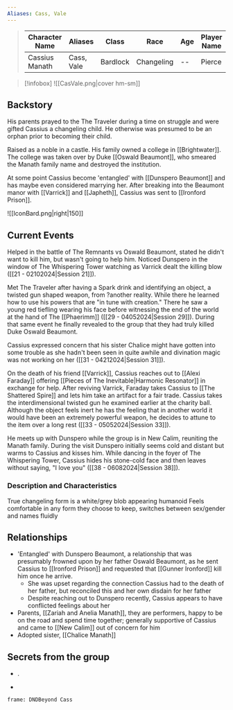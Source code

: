 ```yaml
---
Aliases: Cass, Vale
---
```


>  Character Name | Aliases | Class | Race | Age| Player Name |
>  -- | -- | -- | -- | -- | --|
> Cassius Manath | Cass, Vale | Bardlock | Changeling |--| Pierce|

> [!infobox]
> ![[CasVale.png|cover hm-sm]]


## Backstory
His parents prayed to the The Traveler during a time on struggle and were gifted Cassius a changeling child. He otherwise was presumed to be an orphan prior to becoming their child.

Raised as a noble in a castle. His family owned a college in [[Brightwater]]. The college was taken over by Duke [[Oswald Beaumont]], who smeared the Manath family name and destroyed the institution. 

At some point Cassius become 'entangled' with [[Dunspero Beaumont]] and has maybe even considered marrying her. After breaking into the Beaumont manor with [[Varrick]] and [[Japheth]], Cassius was sent to [[Ironford Prison]].

![[IconBard.png|right|150]]

## Current Events
Helped in the battle of The Remnants vs Oswald Beaumont, stated he didn't want to kill him, but wasn't going to help him. Noticed Dunspero in the window of The Whispering Tower watching as Varrick dealt the killing blow ([[21 - 02102024|Session 21]]).

Met The Traveler after having a Spark drink and identifying an object, a twisted gun shaped weapon, from ?another reality. While there he learned how to use his powers that are "in tune with creation." There he saw a young red tiefling wearing his face before witnessing the end of the world at the hand of The [[Phaerimm]] ([[29 - 04052024|Session 29]]). During that same event he finally revealed to the group that they had truly killed Duke Oswald Beaumont.

Cassius expressed concern that his sister Chalice might have gotten into some trouble as she hadn't been seen in quite awhile and divination magic was not working on her ([[31 - 04212024|Session 31]]).

On the death of his friend [[Varrick]], Cassius reaches out to [[Alexi Faraday]] offering [[Pieces of The Inevitable|Harmonic Resonator]] in exchange for help. After reviving Varrick, Faraday takes Cassius to [[The Shattered Spire]] and lets him take an artifact for a fair trade. Cassius takes the interdimensional twisted gun he examined earlier at the charity ball. Although the object feels inert he has the feeling that in another world it would have been an extremely powerful weapon, he decides to attune to the item  over a long rest ([[33 - 05052024|Session 33]]).

He meets up with Dunspero while the group is in New Calim, reuniting the Manath family. During the visit Dunspero initially seems cold and distant but warms to Cassius and kisses him. While dancing in the foyer of The Whispering Tower, Cassius hides his stone-cold face and then leaves without saying, "I love you" ([[38 - 06082024|Session 38]]).

### Description and Characteristics
True changeling form is a white/grey blob appearing humanoid
Feels comfortable in any form they choose to keep, switches between sex/gender and names fluidly

## Relationships
- 'Entangled' with Dunspero Beaumont, a relationship that was presumably frowned upon by her father Oswald Beaumont, as he sent Cassius to [[Ironford Prison]] and requested that [[Gunner Ironford]] kill him once he arrive.
	- She was upset regarding the connection Cassius had to the death of her father, but reconciled this and her own disdain for her father
	- Despite reaching out to Dunspero recently, Cassius appears to have conflicted feelings about her
- Parents, [[Zariah and Anelia Manath]], they are performers, happy to be on the road and spend time together; generally supportive of Cassius and came to [[New Calim]] out of concern for him
- Adopted sister, [[Chalice Manath]]


## Secrets from the group
- .


-
``` custom-frames
frame: DNDBeyond Cass
```